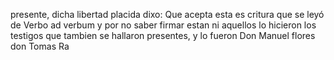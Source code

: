 presente, dicha libertad placida dixo: Que acepta esta es critura que se leyó de Verbo ad verbum y por no saber firmar estan ni aquellos lo hicieron los testigos que tambien se hallaron presentes, y lo fueron Don Manuel flores don Tomas Ra